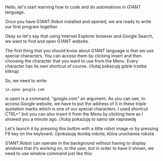Hello, let's start learning how to code and do automations in G1ANT language.

Once you have G1ANT.Robot installed and opened, we are ready to write our first program together.

Okay so let's say that using Internet Explorer browser and Google Search, we want to find and open G1ANT website. 

The first thing that you should know about G1ANT language is that we use special characters. You can access them by clicking Insert and then choosing the character that you want to use from the Menu. Every character has its own shortcut of course. //tutaj pokazuję gdzie trzeba kliknąć

So, we need to write:
   
```
ie.open google.com
```

*ie.open* is a command, "google.com" an argument. As you can see, to access Google website, we have to put the address of it in these triple quotation marks which is one of our special characters. I used shortcut CTRL+" but you can also insert it from the Menu by clicking here as I showed you a minute ago. //tutaj pokazuję to samo tak naprawdę

Let's launch it by pressing this button with a little robot image or by pressing F9 key on the keyboard. //pokazuję ikonkę robota, która uruchamia robota

G1ANT.Robot can operate in the background without having to display windows that it’s working on, to the user, but in order to have it shown, we need to use window command just like this:
